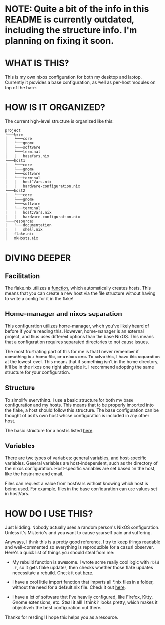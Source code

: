 # NOTE: Quite a bit of the info in this README is currently outdated, including the structure info. I'm planning on fixing it soon.

# WHAT IS THIS?
This is my own nixos configuration for both my desktop and laptop. Currently it provides a base configuration, as well as per-host modules on top of the base.

# HOW IS IT ORGANIZED?
The current high-level structure is organized like this:

```
project
└───base
│   └───core
│   └───gnome
│   └───software
│   └───terminal
|   |   baseVars.nix
└───host1
│   └───core
│   └───gnome
│   └───software
│   └───terminal
|   |   host1Vars.nix
|   |   hardware-configuration.nix
└───host2
│   └───core
│   └───gnome
│   └───software
│   └───terminal
|   |   host2Vars.nix
|   |   hardware-configuration.nix
└───resources
│   └───documentation
|   |   shell.nix
│   flake.nix
│   mkHosts.nix
```

# DIVING DEEPER

## Facilitation
The flake.nix utilizes a [function](./mkHosts.nix), which automatically creates hosts. This means that you can create a new host via the file structure without having to write a config for it in the flake!

## Home-manager and nixos separation
This configuration utilizes home-manager, which you've likely heard of before if you're reading this. However, home-manager is an external project, and thus uses different options than the base NixOS. This means that a configuration requires separated directories to not cause issues.

The most frustrating part of this for me is that I never remember if something is a home file, or a nixos one. To solve this, I have this separation at the lowest level. This means that if something isn't in the home directory, it'll be in the nixos one right alongside it. I recommend adopting the same structure for your configuration.

## Structure
To simplify everything, I use a basic structure for both my base configuration and my hosts. This means that to be properly imported into the flake, a host should follow this structure. The base configuration can be thought of as its own host whose configuration is included in any other host.

The basic structure for a host is listed [here](./extras/documentation/structure.md).

## Variables
There are two types of variables: general variables, and host-specific variables. General variables are host-independent, such as the directory of the nixos configuration. Host-specific variables are set based on the host, like the hostname and email.

Files can request a value from hostVars without knowing which host is being used. For example, files in the base configuration can use values set in hostVars.

# HOW DO I USE THIS?

Just kidding. Nobody actually uses a random person's NixOS configuration. Unless it's Misterio's and you want to cause yourself pain and suffering.

Anyways, I think this is a pretty good reference. I try to keep things readable and well-commented so everything is reproducible for a casual observer. Here's a quick list of things you should steal from me:

- My rebuild function is awesome. I wrote some really cool logic with `rbld -f`, so it gets flake updates, then checks whether those flake updates necessitate a rebuild. Check it out [here](./base/terminal/home/shellextras/rbld.sh).

- I have a cool little import function that imports all *.nix files in a folder, without the need for a default.nix file. Check it out [here](mkHosts.nix).

- I have a lot of software that I've heavily configured, like Firefox, Kitty, Gnome extensions, etc. Steal it all! I think it looks pretty, which makes it objectively the best configuration out there.

Thanks for reading! I hope this helps you as a resource.
